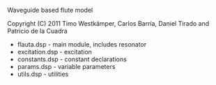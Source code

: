 Waveguide based flute model

Copyright (C) 2011 Timo Westkämper, Carlos Barría, Daniel Tirado and Patricio de la Cuadra

* flauta.dsp - main module, includes resonator
* excitation.dsp - excitation
* constants.dsp - constant declarations
* params.dsp - variable parameters
* utils.dsp - utilities
